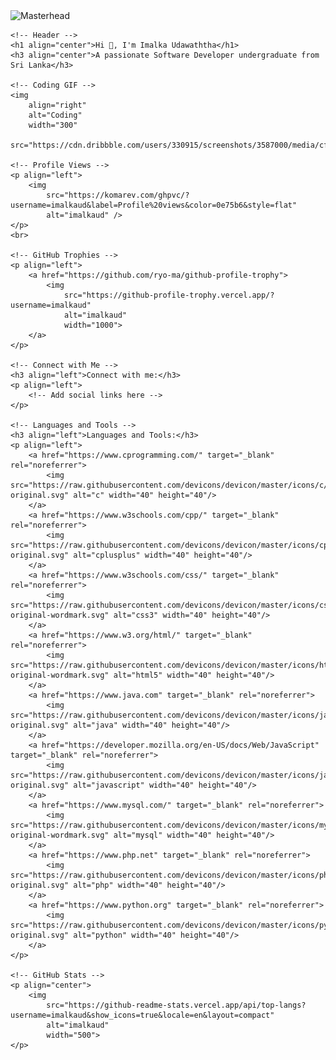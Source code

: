 <!DOCTYPE html>
<html lang="en">
<head>
    <meta charset="UTF-8">
    <meta name="viewport" content="width=device-width, initial-scale=1.0">
    <title>Imalka Udawaththa</title>
</head>
<body>
    <!-- Masterhead Image -->
    <img 
        src="https://user-images.githubusercontent.com/62280849/128852791-6fb73a65-29a6-4c5e-84c5-e8372ac2bd77.gif" 
        alt="Masterhead" 
        width="1500" 
        style="display: block; margin: 0 auto;">
    
    <!-- Header -->
    <h1 align="center">Hi 👋, I'm Imalka Udawaththa</h1>
    <h3 align="center">A passionate Software Developer undergraduate from Sri Lanka</h3>
    
    <!-- Coding GIF -->
    <img 
        align="right" 
        alt="Coding" 
        width="300" 
        src="https://cdn.dribbble.com/users/330915/screenshots/3587000/media/cf9c914d04e017ab821bab2ee0bb87cb.gif">
    
    <!-- Profile Views -->
    <p align="left">
        <img 
            src="https://komarev.com/ghpvc/?username=imalkaud&label=Profile%20views&color=0e75b6&style=flat" 
            alt="imalkaud" />
    </p>
    <br>
    
    <!-- GitHub Trophies -->
    <p align="left">
        <a href="https://github.com/ryo-ma/github-profile-trophy">
            <img 
                src="https://github-profile-trophy.vercel.app/?username=imalkaud" 
                alt="imalkaud" 
                width="1000">
        </a>
    </p>
    
    <!-- Connect with Me -->
    <h3 align="left">Connect with me:</h3>
    <p align="left">
        <!-- Add social links here -->
    </p>
    
    <!-- Languages and Tools -->
    <h3 align="left">Languages and Tools:</h3>
    <p align="left"> 
        <a href="https://www.cprogramming.com/" target="_blank" rel="noreferrer">
            <img src="https://raw.githubusercontent.com/devicons/devicon/master/icons/c/c-original.svg" alt="c" width="40" height="40"/>
        </a> 
        <a href="https://www.w3schools.com/cpp/" target="_blank" rel="noreferrer">
            <img src="https://raw.githubusercontent.com/devicons/devicon/master/icons/cplusplus/cplusplus-original.svg" alt="cplusplus" width="40" height="40"/>
        </a> 
        <a href="https://www.w3schools.com/css/" target="_blank" rel="noreferrer">
            <img src="https://raw.githubusercontent.com/devicons/devicon/master/icons/css3/css3-original-wordmark.svg" alt="css3" width="40" height="40"/>
        </a> 
        <a href="https://www.w3.org/html/" target="_blank" rel="noreferrer">
            <img src="https://raw.githubusercontent.com/devicons/devicon/master/icons/html5/html5-original-wordmark.svg" alt="html5" width="40" height="40"/>
        </a> 
        <a href="https://www.java.com" target="_blank" rel="noreferrer">
            <img src="https://raw.githubusercontent.com/devicons/devicon/master/icons/java/java-original.svg" alt="java" width="40" height="40"/>
        </a> 
        <a href="https://developer.mozilla.org/en-US/docs/Web/JavaScript" target="_blank" rel="noreferrer">
            <img src="https://raw.githubusercontent.com/devicons/devicon/master/icons/javascript/javascript-original.svg" alt="javascript" width="40" height="40"/>
        </a> 
        <a href="https://www.mysql.com/" target="_blank" rel="noreferrer">
            <img src="https://raw.githubusercontent.com/devicons/devicon/master/icons/mysql/mysql-original-wordmark.svg" alt="mysql" width="40" height="40"/>
        </a> 
        <a href="https://www.php.net" target="_blank" rel="noreferrer">
            <img src="https://raw.githubusercontent.com/devicons/devicon/master/icons/php/php-original.svg" alt="php" width="40" height="40"/>
        </a> 
        <a href="https://www.python.org" target="_blank" rel="noreferrer">
            <img src="https://raw.githubusercontent.com/devicons/devicon/master/icons/python/python-original.svg" alt="python" width="40" height="40"/>
        </a> 
    </p>
    
    <!-- GitHub Stats -->
    <p align="center">
        <img 
            src="https://github-readme-stats.vercel.app/api/top-langs?username=imalkaud&show_icons=true&locale=en&layout=compact" 
            alt="imalkaud" 
            width="500">
    </p>
</body>
</html>
